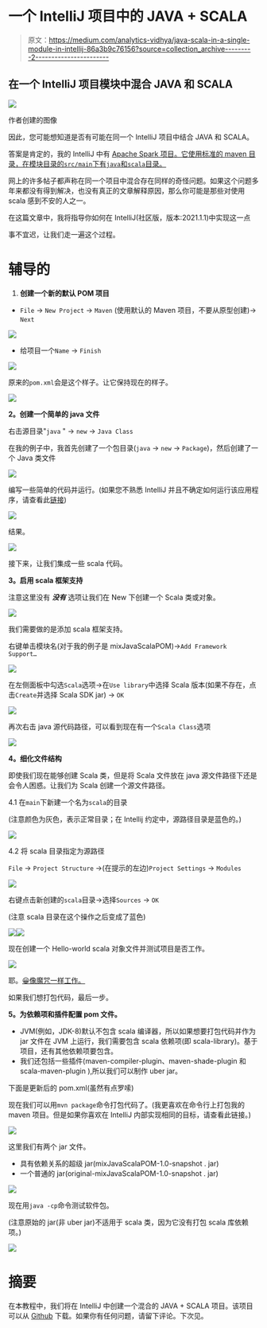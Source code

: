 # 一个 IntelliJ 项目中的 JAVA + SCALA

> 原文：<https://medium.com/analytics-vidhya/java-scala-in-a-single-module-in-intellij-86a3b9c76156?source=collection_archive---------2----------------------->

## 在一个 IntelliJ 项目模块中混合 JAVA 和 SCALA

![](img/bf9a4524daada73ce70edb8dc4418f12.png)

作者创建的图像

因此，您可能想知道是否有可能在同一个 IntelliJ 项目中结合 JAVA 和 SCALA。

答案是肯定的，我的 IntelliJ 中有 [Apache Spark 项目。它使用标准的 maven 目录，在模块目录的`src/main`下有`java`和`scala`目录。](https://github.com/kefeimo/SparkStreamingDashboard)

网上的许多帖子都声称在同一个项目中混合存在同样的奇怪问题。如果这个问题多年来都没有得到解决，也没有真正的文章解释原因，那么你可能是那些对使用 scala 感到不安的人之一。

在这篇文章中，我将指导你如何在 IntelliJ(社区版，版本:2021.1.1)中实现这一点

事不宜迟，让我们走一遍这个过程。

# 辅导的

1.  **创建一个新的默认 POM 项目**

*   `File` → `New Project` → `Maven` (使用默认的 Maven 项目，不要从原型创建)→ `Next`

![](img/91b9bb85b7dab959067aa1b88a38abdb.png)

*   给项目一个`Name` → `Finish`

![](img/34676229d4bc4f7247746d3ef41d75ab.png)

原来的`pom.xml`会是这个样子。让它保持现在的样子。

![](img/104d80c77bcd4c9d4bf91dad19244837.png)

**2。创建一个简单的 java 文件**

右击源目录"`java` " → `new` → `Java Class`

在我的例子中，我首先创建了一个包目录(`java` → `new` → `Package`)，然后创建了一个 Java 类文件

![](img/207eedb813ef6a8b9731760a3e30c55b.png)

编写一些简单的代码并运行。(如果您不熟悉 IntelliJ 并且不确定如何运行该应用程序，请查看此[链接](https://www.jetbrains.com/help/idea/creating-and-running-your-first-java-application.html))

![](img/9a068a96daee8567d5431de142c1b017.png)

结果。

![](img/f13f50c2de6d104c83877472558c4671.png)

接下来，让我们集成一些 scala 代码。

**3。启用 scala 框架支持**

注意这里没有 ***没有*** 选项让我们在 New 下创建一个 Scala 类或对象。

![](img/207eedb813ef6a8b9731760a3e30c55b.png)

我们需要做的是添加 scala 框架支持。

右键单击模块名(对于我的例子是 mixJavaScalaPOM)→`Add Framework Support…`

![](img/d2b6b9e44e4c5db59942e587abd27d99.png)

在左侧面板中勾选`Scala`选项→在`Use library`中选择 Scala 版本(如果不存在，点击`Create`并选择 Scala SDK jar) → `OK`

![](img/2f442c48a53aa11dd775e9d5d4b8beef.png)

再次右击 java 源代码路径，可以看到现在有一个`Scala Class`选项

![](img/d2b48c01918cda80558b17ae36688b84.png)

**4。细化文件结构**

即使我们现在能够创建 Scala 类，但是将 Scala 文件放在 java 源文件路径下还是会令人困惑。让我们为 Scala 创建一个源文件路径。

4.1 在`main`下新建一个名为`scala`的目录

(注意颜色为灰色，表示正常目录；在 Intellij 约定中，源路径目录是蓝色的。)

![](img/da220ca139e9512849e02379c1368734.png)

4.2 将 scala 目录指定为源路径

`File` → `Project Structure` →(在提示的左边)`Project Settings` → `Modules`

![](img/2e5b9130fc3c098a8e45febcf8fc40dd.png)

右键点击新创建的`scala`目录→选择`Sources` → `OK`

(注意 scala 目录在这个操作之后变成了蓝色)

![](img/54817aeb62829c22a98437d79b7d54ae.png)![](img/de26c8cb470136fea6b6b010ea6699df.png)

现在创建一个 Hello-world scala 对象文件并测试项目是否工作。

![](img/e4ec4c077286b30c5c1c0731fec50351.png)

耶。[😀像魔咒一样工作。](https://emojipedia.org/grinning-face/)

如果我们想打包代码，最后一步。

**5。为依赖项和插件配置 pom 文件。**

*   JVM(例如，JDK-8)默认不包含 scala 编译器，所以如果想要打包代码并作为 jar 文件在 JVM 上运行，我们需要包含 scala 依赖项(即 scala-library)。基于项目，还有其他依赖项要包含。
*   我们还包括一些插件(maven-compiler-plugin、maven-shade-plugin 和 scala-maven-plugin ),所以我们可以制作 uber jar。

下面是更新后的 pom.xml(虽然有点罗嗦)

现在我们可以用`mvn package`命令打包代码了。(我更喜欢在命令行上打包我的 maven 项目。但是如果你喜欢在 IntelliJ 内部实现相同的目标，请查看此链接。)

![](img/12c0132771668897c28e4f9965623359.png)

这里我们有两个 jar 文件。

*   具有依赖关系的超级 jar(mixJavaScalaPOM-1.0-snapshot . jar)
*   一个普通的 jar(original-mixJavaScalaPOM-1.0-snapshot . jar)

![](img/2e41e8bd8b6edbba7fda22da3d7c5db9.png)

现在用`java -cp`命令测试软件包。

(注意原始的 jar(非 uber jar)不适用于 scala 类，因为它没有打包 scala 库依赖项。)

![](img/2896e74660aabd262ba01fdd03ec8a44.png)

# 摘要

在本教程中，我们将在 IntelliJ 中创建一个混合的 JAVA + SCALA 项目。该项目可以从 [Github](https://github.com/kefeimo/mixJavaScalaPOM) 下载。如果你有任何问题，请留下评论。下次见。